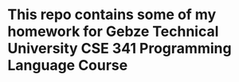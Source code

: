 # This repo contains some of my homework for Gebze Technical University CSE 341 Programming Language Course
